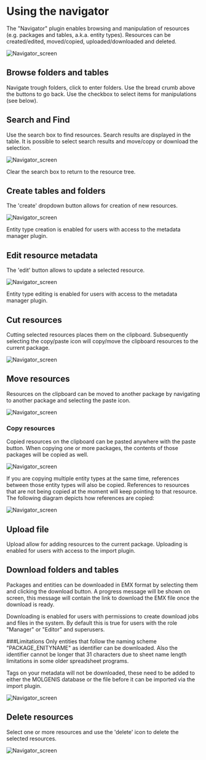 # Using the navigator

The "Navigator" plugin enables browsing and manipulation of resources (e.g. packages and tables, a.k.a. entity types).
Resources can be created/edited, moved/copied, uploaded/downloaded and deleted.

![Navigator_screen](images/navigator/navigator.png?raw=true, "navigator/screen")

## Browse folders and tables

Navigate trough folders, click to enter folders. Use the bread crumb above the buttons to go back.
Use the checkbox to select items for manipulations (see below).

## Search and Find
Use the search box to find resources. Search results are displayed in the table. It is possible to
select search results and move/copy or download the selection.

![Navigator_screen](images/navigator/navigator-find.png?raw=true, "navigator/screen")

Clear the search box to return to the resource tree.

## Create tables and folders
The 'create' dropdown button allows for creation of new resources.

![Navigator_screen](images/navigator/navigator-create.png?raw=true, "navigator/screen")

Entity type creation is enabled for users with access to the metadata manager plugin.

## Edit resource metadata
The 'edit' button allows to update a selected resource.

![Navigator_screen](images/navigator/navigator-edit.png?raw=true, "navigator/screen")

Entity type editing is enabled for users with access to the metadata manager plugin.

## Cut resources
Cutting selected resources places them on the clipboard. Subsequently selecting the copy/paste icon
will copy/move the clipboard resources to the current package.

![Navigator_screen](images/navigator/navigator-cut.png?raw=true, "navigator/screen")

## Move resources
Resources on the clipboard can be moved to another package by navigating to another package and
selecting the paste icon.

![Navigator_screen](images/navigator/navigator-paste.png?raw=true, "navigator/screen")

### Copy resources
Copied resources on the clipboard can be pasted anywhere with the paste button. When copying one or
more packages, the contents of those packages will be copied as well.

![Navigator_screen](images/navigator/navigator-copy.png?raw=true, "navigator/screen")

If you are copying multiple entity types at the same time, references between those entity types
will also be copied. References to resources that are not being copied at the moment will keep
pointing to that resource. The following diagram depicts how references are copied:

![Navigator_screen](images/navigator/navigator-copy-diagram.png?raw=true, "navigator/screen")

## Upload file
Upload allow for adding resources to the current package. Uploading is enabled for users with access to the import plugin.

## Download folders and tables
Packages and entities can be downloaded in EMX format by selecting them and clicking the download button.
A progress message will be shown on screen, this message will contain the link to download the EMX file once the download is ready.

Downloading is enabled for users with permissions to create download jobs and files in the system.
By default this is true for users with the role "Manager" or "Editor" and superusers.

###Limitations
Only entities that follow the naming scheme "PACKAGE_ENITYNAME" as identifier can be downloaded.
Also the identifier cannot be longer that 31 characters due to sheet name length limitations in some older spreadsheet programs.

Tags on your metadata will not be downloaded, these need to be added to either the MOLGENIS database or the file before it can be imported via the import plugin.

![Navigator_screen](images/navigator/navigator-download.png?raw=true, "navigator/screen")

## Delete resources
Select one or more resources and use the 'delete' icon to delete the selected resources.

![Navigator_screen](images/navigator/navigator-delete.png?raw=true, "navigator/screen")
